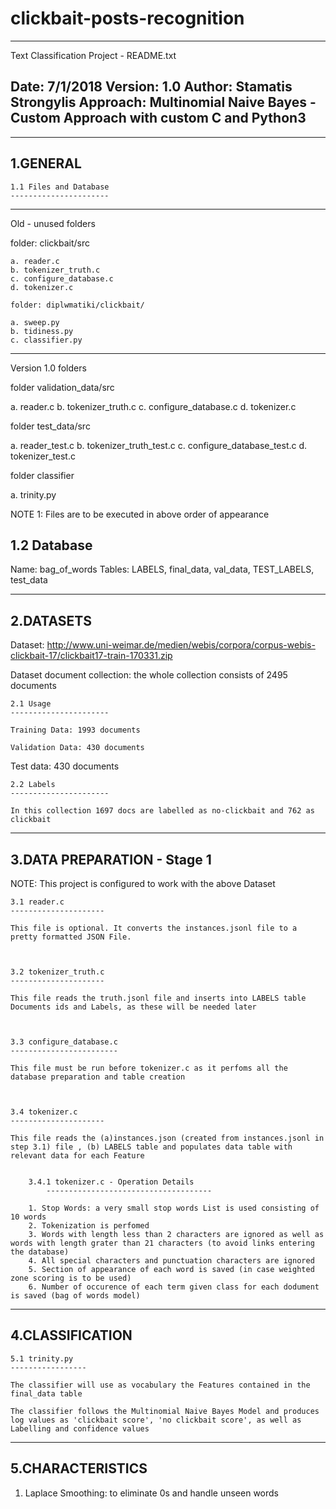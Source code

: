 # clickbait-posts-recognition

--------------------------------------------------------------------
Text Classification Project - README.txt


Date: 7/1/2018
Version: 1.0
Author: Stamatis Strongylis
Approach: Multinomial Naive Bayes - Custom Approach with custom C and Python3 
--------------------------------------------------------------------







--------------------------------------------------------------------
1.GENERAL
--------------------------------------------------------------------


	1.1 Files and Database
	----------------------
  **********************************************************************
  Old - unused folders
	
  folder: clickbait/src

	a. reader.c
	b. tokenizer_truth.c
	c. configure_database.c
	d. tokenizer.c

	folder: diplwmatiki/clickbait/

	a. sweep.py
	b. tidiness.py
	c. classifier.py
  
  
  *************************************************************************
Version 1.0 folders

folder validation_data/src

  a. reader.c
	b. tokenizer_truth.c
	c. configure_database.c
	d. tokenizer.c


folder test_data/src

  a. reader_test.c
	b. tokenizer_truth_test.c
	c. configure_database_test.c
	d. tokenizer_test.c


folder classifier

  a. trinity.py



NOTE 1: Files are to be executed in above order of appearance
 



1.2 Database
----------------------

Name: bag_of_words
Tables: LABELS, final_data, val_data, TEST_LABELS, test_data





--------------------------------------------------------------------
2.DATASETS
--------------------------------------------------------------------

Dataset: http://www.uni-weimar.de/medien/webis/corpora/corpus-webis-clickbait-17/clickbait17-train-170331.zip

Dataset document collection: the whole collection consists of 2495 documents



	2.1 Usage
	----------------------

	Training Data: 1993 documents

	Validation Data: 430 documents

  Test data: 430 documents


	2.2 Labels
	----------------------

	In this collection 1697 docs are labelled as no-clickbait and 762 as clickbait






--------------------------------------------------------------------
3.DATA PREPARATION - Stage 1
--------------------------------------------------------------------


NOTE: This project is configured to work with the above Dataset


	3.1 reader.c
	---------------------

	This file is optional. It converts the instances.jsonl file to a pretty formatted JSON File.



	3.2 tokenizer_truth.c
	---------------------

	This file reads the truth.jsonl file and inserts into LABELS table Documents ids and Labels, as these will be needed later



	3.3 configure_database.c
	------------------------

	This file must be run before tokenizer.c as it perfoms all the database preparation and table creation



	3.4 tokenizer.c
	---------------------

	This file reads the (a)instances.json (created from instances.jsonl in step 3.1) file , (b) LABELS table and populates data table with relevant data for each Feature


		3.4.1 tokenizer.c - Operation Details
        	-------------------------------------

		1. Stop Words: a very small stop words List is used consisting of 10 words
		2. Tokenization is perfomed 
		3. Words with length less than 2 characters are ignored as well as words with length grater than 21 characters (to avoid links entering the database)
		4. All special characters and punctuation characters are ignored
		5. Section of appearance of each word is saved (in case weighted zone scoring is to be used)
		6. Number of occurence of each term given class for each dodument is saved (bag of words model)







--------------------------------------------------------------------
4.CLASSIFICATION
--------------------------------------------------------------------


	5.1 trinity.py
	-----------------

	The classifier will use as vocabulary the Features contained in the final_data table

	The classifier follows the Multinomial Naive Bayes Model and produces log values as 'clickbait score', 'no clickbait score', as well as Labelling and confidence values



--------------------------------------------------------------------
5.CHARACTERISTICS
--------------------------------------------------------------------


 
1. Laplace Smoothing: to eliminate 0s and handle unseen words











